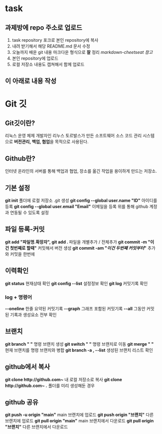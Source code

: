 # task

## 과제방에 repo 주소로 업로드

1. task repository 포크로 본인 repository에 복사
2. 내려 받기해서 해당 README.md 문서 수정
3. 오늘까지 배운 git 내용 마크다운 형식으로 __잘__ 정리
  _markdown-cheetseat 참고_
4. 본인 repository에 업로드
5. 로컬 저장소 내용도 캡쳐해서 함께 업로드

이 아래로 내용 작성
-

<h1>Git 깃</h1>
<h2>Git깃이란?</h2>
리눅스 운영 체제 개발자인 리누스 토르발스가 만든 소프트웨어 소스 코드 관리 시스템으로 <b>버전관리, 백업, 협업</b>을 목적으로 사용된다.

<h2>Github란?</h2>
인터넷 온라인의 서버를 통해 백업과 협업, 장소를 옮긴 작업을 용이하게 만드는 저장소.

<h2>기본 설정</h3>
<b>git init</b> 폴더에 로컬 저장소 .git 생성
<b>git config --global user.name "ID"</b> 아이디를 등록
<b>git config --global user.email "Email"</b> 이메일을 등록
위를 통해 github 계정과 연동될 수 있도록 설정

<h2>파일 등록-커밋</h2>
<b>git add "파일명.확장자", git add . </b> 파일을 개별추가 / 전체추가
<b>git commit -m "이건 첫번째로 할때"</b> 커밋해서 버전 생성
<b>git commit -am "<i>이건 두번째 커밋부터</i>"</b> 추가와 커밋을 한번에

<h2>이력확인</h2>
<b>git status</b> 현재상태 확인
<b>git config --list</b> 설정정보 확인
<b>git log</b> 커밋기록 확인
<h3><b>log + 명령어</b></h3>
<b>--oneline</b> 한줄 요약된 커밋기록
<b>--graph</b> 그래프 포함된 커밋기록
<b>--all</b> 그동안 커밋된 기록과 생성요소 전부 확인

<h2>브랜치</h2>
<b>git branch " "</b> 명령 브랜치 생성
<b>git switch " "</b> 명령 브랜치로 이동
<b>git merge " "</b> 현재 브랜치를 명령 브랜치와 병합
<b>git branch -a , --list</b> 생성된 브랜치 리스트 확인

<h2>github에서 복사</h2>
<b>git clone http://github.com~ </b> 내 로컬 저장소로 복사
<b>git clone http://github.com~ .</b> 폴더를 미리 생성해둔 경우

<h2>github 공유</h2>
<b>git push -u origin "main"</b> main 브랜치에 업로드
<b>git push origin "브랜치"</b> 다른 브랜치에 업로드
<b>git pull origin "main"</b> main 브랜치에서 다운로드
<b>git pull origin "브랜치"</b> 다른 브랜치에서 다운로드